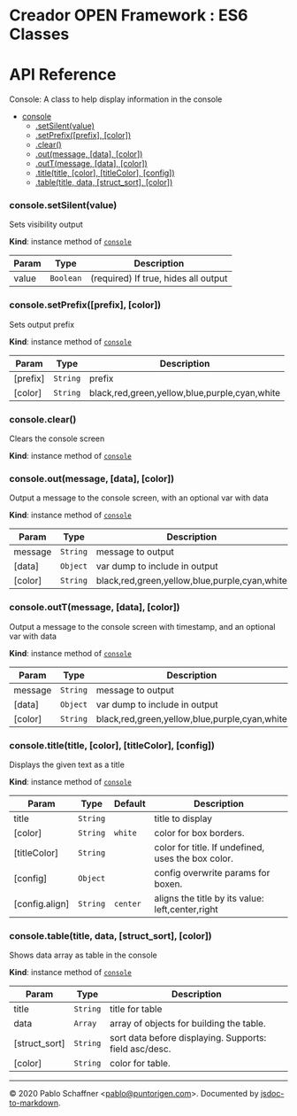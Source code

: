 # Creador OPEN Framework : ES6 Classes

# API Reference
Console: A class to help display information in the console


* [console](#module_console)
    * [.setSilent(value)](#module_console+setSilent)
    * [.setPrefix([prefix], [color])](#module_console+setPrefix)
    * [.clear()](#module_console+clear)
    * [.out(message, [data], [color])](#module_console+out)
    * [.outT(message, [data], [color])](#module_console+outT)
    * [.title(title, [color], [titleColor], [config])](#module_console+title)
    * [.table(title, data, [struct_sort], [color])](#module_console+table)

<a name="module_console+setSilent"></a>

### console.setSilent(value)
Sets visibility output

**Kind**: instance method of [<code>console</code>](#module_console)  

| Param | Type | Description |
| --- | --- | --- |
| value | <code>Boolean</code> | (required) If true, hides all output |

<a name="module_console+setPrefix"></a>

### console.setPrefix([prefix], [color])
Sets output prefix

**Kind**: instance method of [<code>console</code>](#module_console)  

| Param | Type | Description |
| --- | --- | --- |
| [prefix] | <code>String</code> | prefix |
| [color] | <code>String</code> | black,red,green,yellow,blue,purple,cyan,white |

<a name="module_console+clear"></a>

### console.clear()
Clears the console screen

**Kind**: instance method of [<code>console</code>](#module_console)  
<a name="module_console+out"></a>

### console.out(message, [data], [color])
Output a message to the console screen, with an optional var with data

**Kind**: instance method of [<code>console</code>](#module_console)  

| Param | Type | Description |
| --- | --- | --- |
| message | <code>String</code> | message to output |
| [data] | <code>Object</code> | var dump to include in output |
| [color] | <code>String</code> | black,red,green,yellow,blue,purple,cyan,white |

<a name="module_console+outT"></a>

### console.outT(message, [data], [color])
Output a message to the console screen with timestamp, and an optional var with data

**Kind**: instance method of [<code>console</code>](#module_console)  

| Param | Type | Description |
| --- | --- | --- |
| message | <code>String</code> | message to output |
| [data] | <code>Object</code> | var dump to include in output |
| [color] | <code>String</code> | black,red,green,yellow,blue,purple,cyan,white |

<a name="module_console+title"></a>

### console.title(title, [color], [titleColor], [config])
Displays the given text as a title

**Kind**: instance method of [<code>console</code>](#module_console)  

| Param | Type | Default | Description |
| --- | --- | --- | --- |
| title | <code>String</code> |  | title to display |
| [color] | <code>String</code> | <code>white</code> | color for box borders. |
| [titleColor] | <code>String</code> |  | color for title. If undefined, uses the box color. |
| [config] | <code>Object</code> |  | config overwrite params for boxen. |
| [config.align] | <code>String</code> | <code>center</code> | aligns the title by its value: left,center,right |

<a name="module_console+table"></a>

### console.table(title, data, [struct_sort], [color])
Shows data array as table in the console

**Kind**: instance method of [<code>console</code>](#module_console)  

| Param | Type | Description |
| --- | --- | --- |
| title | <code>String</code> | title for table |
| data | <code>Array</code> | array of objects for building the table. |
| [struct_sort] | <code>String</code> | sort data before displaying. Supports: field asc/desc. |
| [color] | <code>String</code> | color for table. |


* * *

&copy; 2020 Pablo Schaffner &lt;pablo@puntorigen.com&gt;.
Documented by [jsdoc-to-markdown](https://github.com/jsdoc2md/jsdoc-to-markdown).